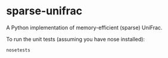 sparse-unifrac
==============

A Python implementation of memory-efficient (sparse) UniFrac.

To run the unit tests (assuming you have nose installed):

    nosetests

